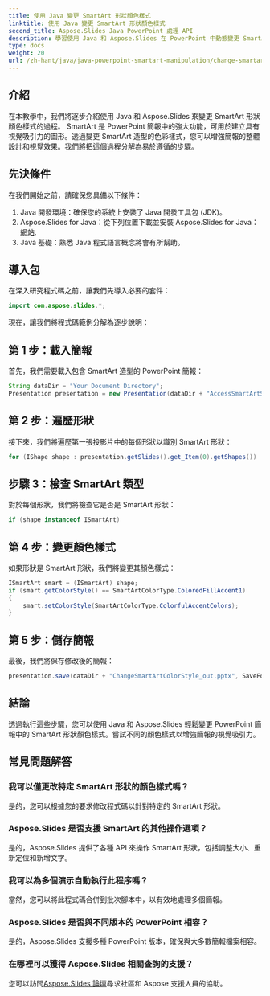 ```yaml
---
title: 使用 Java 變更 SmartArt 形狀顏色樣式
linktitle: 使用 Java 變更 SmartArt 形狀顏色樣式
second_title: Aspose.Slides Java PowerPoint 處理 API
description: 學習使用 Java 和 Aspose.Slides 在 PowerPoint 中動態變更 SmartArt 形狀顏色。毫不費力地增強視覺吸引力。
type: docs
weight: 20
url: /zh-hant/java/java-powerpoint-smartart-manipulation/change-smartart-shape-color-style-java/
---
```

## 介紹
在本教學中，我們將逐步介紹使用 Java 和 Aspose.Slides 來變更 SmartArt 形狀顏色樣式的過程。 SmartArt 是 PowerPoint 簡報中的強大功能，可用於建立具有視覺吸引力的圖形。透過變更 SmartArt 造型的色彩樣式，您可以增強簡報的整體設計和視覺效果。我們將把這個過程分解為易於遵循的步驟。
## 先決條件
在我們開始之前，請確保您具備以下條件：
1. Java 開發環境：確保您的系統上安裝了 Java 開發工具包 (JDK)。
2.  Aspose.Slides for Java：從下列位置下載並安裝 Aspose.Slides for Java：[網站](https://releases.aspose.com/slides/java/).
3. Java 基礎：熟悉 Java 程式語言概念將會有所幫助。
## 導入包
在深入研究程式碼之前，讓我們先導入必要的套件：
```java
import com.aspose.slides.*;
```
現在，讓我們將程式碼範例分解為逐步說明：
## 第 1 步：載入簡報
首先，我們需要載入包含 SmartArt 造型的 PowerPoint 簡報：
```java
String dataDir = "Your Document Directory";
Presentation presentation = new Presentation(dataDir + "AccessSmartArtShape.pptx");
```
## 第 2 步：遍歷形狀
接下來，我們將遍歷第一張投影片中的每個形狀以識別 SmartArt 形狀：
```java
for (IShape shape : presentation.getSlides().get_Item(0).getShapes())
```
## 步驟 3：檢查 SmartArt 類型
對於每個形狀，我們將檢查它是否是 SmartArt 形狀：
```java
if (shape instanceof ISmartArt)
```
## 第 4 步：變更顏色樣式
如果形狀是 SmartArt 形狀，我們將變更其顏色樣式：
```java
ISmartArt smart = (ISmartArt) shape;
if (smart.getColorStyle() == SmartArtColorType.ColoredFillAccent1)
{
    smart.setColorStyle(SmartArtColorType.ColorfulAccentColors);
}
```
## 第 5 步：儲存簡報
最後，我們將保存修改後的簡報：
```java
presentation.save(dataDir + "ChangeSmartArtColorStyle_out.pptx", SaveFormat.Pptx);
```
## 結論
透過執行這些步驟，您可以使用 Java 和 Aspose.Slides 輕鬆變更 PowerPoint 簡報中的 SmartArt 形狀顏色樣式。嘗試不同的顏色樣式以增強簡報的視覺吸引力。
## 常見問題解答
### 我可以僅更改特定 SmartArt 形狀的顏色樣式嗎？
是的，您可以根據您的要求修改程式碼以針對特定的 SmartArt 形狀。
### Aspose.Slides 是否支援 SmartArt 的其他操作選項？
是的，Aspose.Slides 提供了各種 API 來操作 SmartArt 形狀，包括調整大小、重新定位和新增文字。
### 我可以為多個演示自動執行此程序嗎？
當然，您可以將此程式碼合併到批次腳本中，以有效地處理多個簡報。
### Aspose.Slides 是否與不同版本的 PowerPoint 相容？
是的，Aspose.Slides 支援多種 PowerPoint 版本，確保與大多數簡報檔案相容。
### 在哪裡可以獲得 Aspose.Slides 相關查詢的支援？
您可以訪問[Aspose.Slides 論壇](https://forum.aspose.com/c/slides/11)尋求社區和 Aspose 支援人員的協助。